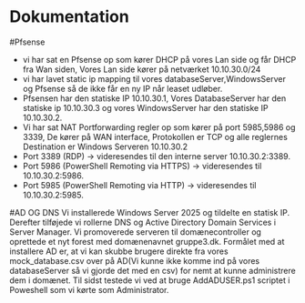 # Dokumentation

#Pfsense
- vi har sat en Pfsense op som kører DHCP på vores Lan side og får DHCP fra Wan siden, Vores Lan side kører på netværket 10.10.30.0/24
- vi har lavet static ip mapping til vores databaseServer,WindowsServer og Pfsense så de ikke får en ny IP når leaset udløber.
- Pfsensen har den statiske IP 10.10.30.1, Vores DatabaseServer har den statiske ip 10.10.30.3 og vores WindowsServer har den statiske IP 10.10.30.2.
- Vi har sat NAT Portforwarding regler op som kører på port 5985,5986 og 3339, De kører på WAN interface, Protokollen er TCP og alle reglernes Destination er Windows Serveren 10.10.30.2
- Port 3389 (RDP) → videresendes til den interne server 10.10.30.2:3389.
- Port 5986 (PowerShell Remoting via HTTPS) → videresendes til 10.10.30.2:5986.
- Port 5985 (PowerShell Remoting via HTTP) → videresendes til 10.10.30.2:5985.


#AD OG DNS
Vi installerede Windows Server 2025 og tildelte en statisk IP. Derefter tilføjede vi rollerne DNS og Active Directory Domain Services i Server Manager. Vi promoverede serveren til domænecontroller og oprettede et nyt forest med domænenavnet gruppe3.dk. Formålet med at installere AD er, at vi kan skubbe brugere direkte fra vores mock_database.csv over på AD(Vi kunne ikke komme ind på vores databaseServer så vi gjorde det med en csv) for nemt at kunne administrere dem i domænet. Til sidst testede vi ved at bruge AddADUSER.ps1 scriptet i Poweshell som vi kørte som Administrator.



